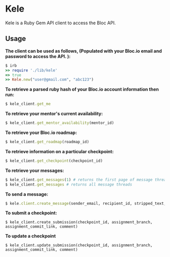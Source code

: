 # Kele
Kele is a Ruby Gem API client to access the Bloc API.



## Usage
**The client can be used as follows, (Populated with your Bloc.io email and password to access the API. 
):**

```ruby
$ irb
>> require './lib/kele'
=> true
>> Kele.new("user@gmail.com", "abc123")
```
**To retrieve a parsed ruby hash of your Bloc.io account information then run:** 

```ruby
$ kele_client.get_me
```

**To retrieve your mentor's current availability:**

```ruby
$ kele_client.get_mentor_availability(mentor_id)
```
**To retrieve your Bloc.io roadmap:** 

```ruby
$ kele_client.get_roadmap(roadmap_id)
```

**To retrieve information on a particular checkpoint:** 
```ruby
$ kele_client.get_checkpoint(checkpoint_id)
```
**To retrieve your messages:**

```ruby
$ kele_client.get_messages(1) # returns the first page of message threads
$ kele_client.get_messages # returns all message threads
```

**To send a message:** 

```ruby
$ kele.client.create_message(sender_email, recipient_id, stripped_text, subject )
```

**To submit a checkpoint:**
```angular2html
$ kele_client.create_submission(checkpoint_id, assignment_branch, assignment_commit_link, comment)
```

**To update a checkpoint**
```angular2html
$ kele_client.update_submission(checkpoint_id, assignment_branch, assignment_commit_link, comment)
```


